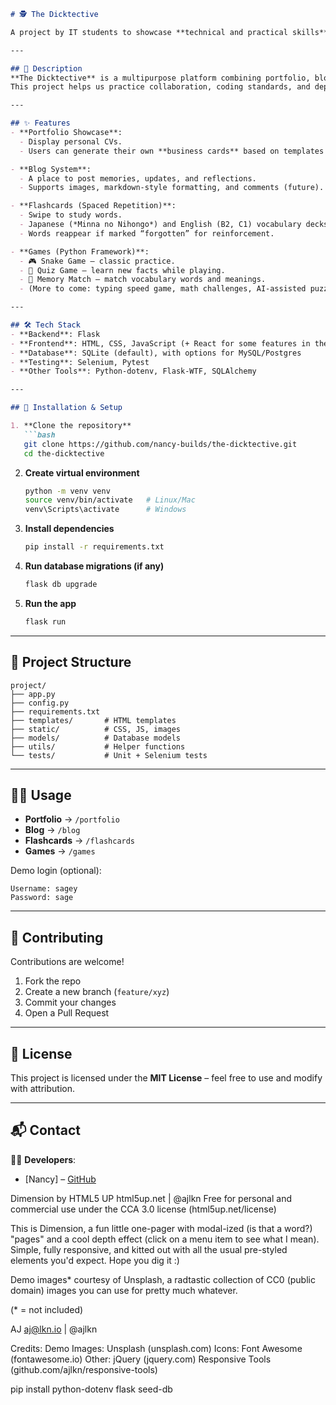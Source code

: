 ````markdown
# 🕵️ The Dicktective

A project by IT students to showcase **technical and practical skills** on a real-world web application while learning new frameworks, tools, and AI integration.

---

## 📖 Description
**The Dicktective** is a multipurpose platform combining portfolio, blogging, flashcards, and games into one. It’s designed not only to **demonstrate full-stack development skills** but also to explore **AI, automation, and modern frameworks**.
This project helps us practice collaboration, coding standards, and deployment in a fun, hands-on way.

---

## ✨ Features
- **Portfolio Showcase**:
  - Display personal CVs.
  - Users can generate their own **business cards** based on templates by filling in their details.

- **Blog System**:
  - A place to post memories, updates, and reflections.
  - Supports images, markdown-style formatting, and comments (future).

- **Flashcards (Spaced Repetition)**:
  - Swipe to study words.
  - Japanese (*Minna no Nihongo*) and English (B2, C1) vocabulary decks.
  - Words reappear if marked “forgotten” for reinforcement.

- **Games (Python Framework)**:
  - 🎮 Snake Game – classic practice.
  - 🎲 Quiz Game – learn new facts while playing.
  - 🧠 Memory Match – match vocabulary words and meanings.
  - (More to come: typing speed game, math challenges, AI-assisted puzzles).

---

## 🛠 Tech Stack
- **Backend**: Flask
- **Frontend**: HTML, CSS, JavaScript (+ React for some features in the future)
- **Database**: SQLite (default), with options for MySQL/Postgres
- **Testing**: Selenium, Pytest
- **Other Tools**: Python-dotenv, Flask-WTF, SQLAlchemy

---

## 🚀 Installation & Setup

1. **Clone the repository**
   ```bash
   git clone https://github.com/nancy-builds/the-dicktective.git
   cd the-dicktective
````

2. **Create virtual environment**

   ```bash
   python -m venv venv
   source venv/bin/activate   # Linux/Mac
   venv\Scripts\activate      # Windows
   ```

3. **Install dependencies**

   ```bash
   pip install -r requirements.txt
   ```

4. **Run database migrations (if any)**

   ```bash
   flask db upgrade
   ```

5. **Run the app**

   ```bash
   flask run
   ```

---

## 📂 Project Structure

```plaintext
project/
├── app.py
├── config.py
├── requirements.txt
├── templates/       # HTML templates
├── static/          # CSS, JS, images
├── models/          # Database models
├── utils/           # Helper functions
└── tests/           # Unit + Selenium tests
```

---

## 🧑‍💻 Usage

* **Portfolio** → `/portfolio`
* **Blog** → `/blog`
* **Flashcards** → `/flashcards`
* **Games** → `/games`

Demo login (optional):

```
Username: sagey
Password: sage
```

---

## 🤝 Contributing

Contributions are welcome!

1. Fork the repo
2. Create a new branch (`feature/xyz`)
3. Commit your changes
4. Open a Pull Request

---

## 📜 License

This project is licensed under the **MIT License** – feel free to use and modify with attribution.

---

## 📬 Contact

👩‍💻 **Developers**:

* \[Nancy] – [GitHub](https://github.com/nancy-builds)


Dimension by HTML5 UP
html5up.net | @ajlkn
Free for personal and commercial use under the CCA 3.0 license (html5up.net/license)


This is Dimension, a fun little one-pager with modal-ized (is that a word?) "pages"
and a cool depth effect (click on a menu item to see what I mean). Simple, fully
responsive, and kitted out with all the usual pre-styled elements you'd expect.
Hope you dig it :)

Demo images* courtesy of Unsplash, a radtastic collection of CC0 (public domain) images
you can use for pretty much whatever.

(* = not included)

AJ
aj@lkn.io | @ajlkn


Credits:
	Demo Images:
		Unsplash (unsplash.com)
	Icons:
		Font Awesome (fontawesome.io)
	Other:
		jQuery (jquery.com)
		Responsive Tools (github.com/ajlkn/responsive-tools)







pip install python-dotenv
flask seed-db